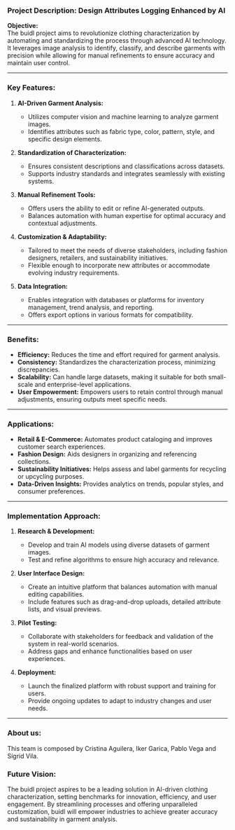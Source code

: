 ### Project Description: Design Attributes Logging Enhanced by AI

**Objective:**  
The buidl project aims to revolutionize clothing characterization by automating and standardizing the process through advanced AI technology. It leverages image analysis to identify, classify, and describe garments with precision while allowing for manual refinements to ensure accuracy and maintain user control.

---

### Key Features:

1. **AI-Driven Garment Analysis:**  
   - Utilizes computer vision and machine learning to analyze garment images.  
   - Identifies attributes such as fabric type, color, pattern, style, and specific design elements.  

2. **Standardization of Characterization:**  
   - Ensures consistent descriptions and classifications across datasets.  
   - Supports industry standards and integrates seamlessly with existing systems.  

3. **Manual Refinement Tools:**  
   - Offers users the ability to edit or refine AI-generated outputs.  
   - Balances automation with human expertise for optimal accuracy and contextual adjustments.  

4. **Customization & Adaptability:**  
   - Tailored to meet the needs of diverse stakeholders, including fashion designers, retailers, and sustainability initiatives.  
   - Flexible enough to incorporate new attributes or accommodate evolving industry requirements.  

5. **Data Integration:**  
   - Enables integration with databases or platforms for inventory management, trend analysis, and reporting.  
   - Offers export options in various formats for compatibility.  

---

### Benefits:

- **Efficiency:** Reduces the time and effort required for garment analysis.  
- **Consistency:** Standardizes the characterization process, minimizing discrepancies.  
- **Scalability:** Can handle large datasets, making it suitable for both small-scale and enterprise-level applications.  
- **User Empowerment:** Empowers users to retain control through manual adjustments, ensuring outputs meet specific needs.  

---

### Applications:

- **Retail & E-Commerce:** Automates product cataloging and improves customer search experiences.  
- **Fashion Design:** Aids designers in organizing and referencing collections.  
- **Sustainability Initiatives:** Helps assess and label garments for recycling or upcycling purposes.  
- **Data-Driven Insights:** Provides analytics on trends, popular styles, and consumer preferences.  

---

### Implementation Approach:

1. **Research & Development:**  
   - Develop and train AI models using diverse datasets of garment images.  
   - Test and refine algorithms to ensure high accuracy and relevance.

2. **User Interface Design:**  
   - Create an intuitive platform that balances automation with manual editing capabilities.  
   - Include features such as drag-and-drop uploads, detailed attribute lists, and visual previews.  

3. **Pilot Testing:**  
   - Collaborate with stakeholders for feedback and validation of the system in real-world scenarios.  
   - Address gaps and enhance functionalities based on user experiences.

4. **Deployment:**  
   - Launch the finalized platform with robust support and training for users.  
   - Provide ongoing updates to adapt to industry changes and user needs.  

---

### About us:
This team is composed by Cristina Aguilera, Iker Garica, Pablo Vega and Sígrid Vila.




### Future Vision:

The buidl project aspires to be a leading solution in AI-driven clothing characterization, setting benchmarks for innovation, efficiency, and user engagement. By streamlining processes and offering unparalleled customization, buidl will empower industries to achieve greater accuracy and sustainability in garment analysis.
